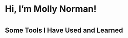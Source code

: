 <h1>Hi, I’m Molly Norman!<h1>

<h2> Some Tools I Have Used and Learned</h2>
<p><link rel="stylesheet" type='text/css' href="https://cdn.jsdelivr.net/gh/devicons/devicon@latest/devicon.min.css" /></p>
